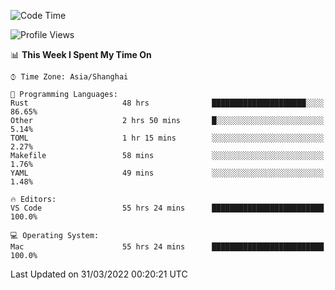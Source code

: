 <!--START_SECTION:waka-->
![Code Time](http://img.shields.io/badge/Code%20Time-1%2C181%20hrs%202%20mins-blue)

![Profile Views](http://img.shields.io/badge/Profile%20Views-7-blue)

📊 **This Week I Spent My Time On** 

```text
⌚︎ Time Zone: Asia/Shanghai

💬 Programming Languages: 
Rust                     48 hrs              █████████████████████░░░░   86.65% 
Other                    2 hrs 50 mins       █░░░░░░░░░░░░░░░░░░░░░░░░   5.14% 
TOML                     1 hr 15 mins        ░░░░░░░░░░░░░░░░░░░░░░░░░   2.27% 
Makefile                 58 mins             ░░░░░░░░░░░░░░░░░░░░░░░░░   1.76% 
YAML                     49 mins             ░░░░░░░░░░░░░░░░░░░░░░░░░   1.48%

🔥 Editors: 
VS Code                  55 hrs 24 mins      █████████████████████████   100.0%

💻 Operating System: 
Mac                      55 hrs 24 mins      █████████████████████████   100.0%

```


 Last Updated on 31/03/2022 00:20:21 UTC
<!--END_SECTION:waka-->
